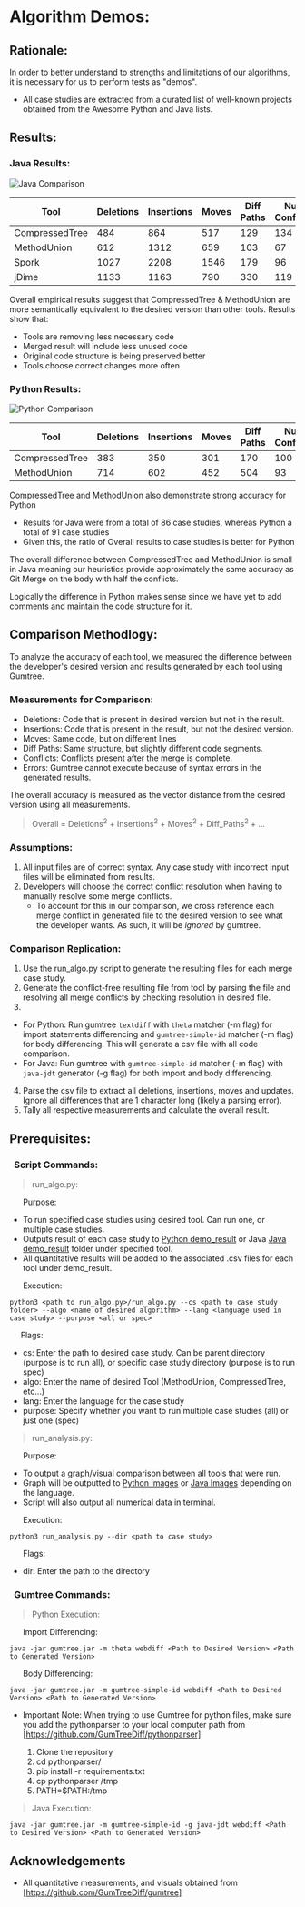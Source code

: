 # Algorithm Demos:

## Rationale:

In order to better understand to strengths and limitations of our algorithms, it is necessary for us to perform tests as "demos".
* All case studies are extracted from a curated list of well-known projects obtained from the Awesome Python and Java lists.

## Results:

### Java Results:

![Java Comparison](java_case_studies/images/Comparison.png)

Tool | Deletions | Insertions | Moves | Diff Paths | Num Conflicts | Num Errors | Overall |
--- | --- | --- | --- |--- |--- |--- |--- |
CompressedTree | 484 | 864 | 517 | 129 | 134 | 0 | 1132.54 |
MethodUnion | 612 | 1312 | 659 | 103 | 67 | 0 | 1595.39 |
Spork | 1027 | 2208 | 1546 | 179 | 96 | 0 | 2891.60 |
jDime | 1133 | 1163 | 790 | 330 | 119 | 0 | 1839.41 |

Overall empirical results suggest that CompressedTree & MethodUnion are more semantically equivalent to the desired version than other tools. 
Results show that: 
* Tools are removing less necessary code
* Merged result will include less unused code
* Original code structure is being preserved better
*  Tools choose correct changes more often

### Python Results:

![Python Comparison](python_case_studies/images/Comparison.png)

Tool | Deletions | Insertions | Moves | Diff Paths | Num Conflicts | Num Errors | Overall |
--- | --- | --- | --- |--- |--- |--- |--- |
CompressedTree | 383 | 350 | 301 | 170 | 100 | 0 | 631.42 |
MethodUnion | 714 | 602 | 452 | 504 | 93 | 1 | 1158.05 |

CompressedTree and MethodUnion also demonstrate strong accuracy for Python
* Results for Java were from a total of 86 case studies,
whereas Python a total of 91 case studies
* Given this, the ratio of Overall results to case studies
is better for Python

The overall difference between CompressedTree and MethodUnion is small in Java meaning our heuristics provide approximately the same accuracy as Git Merge on the body with half the conflicts.

Logically the difference in Python makes sense since we have yet to add comments and maintain the code structure for it. 

## Comparison Methodlogy:
 To analyze the accuracy of each tool, we measured the difference between the developer's desired version and results generated by each tool using Gumtree. 

 ### Measurements for Comparison:
 * Deletions: Code that is present in desired version but not in the result.
 * Insertions: Code that is present in the result, but not the desired version.
 * Moves: Same code, but on different lines
 * Diff Paths: Same structure, but slightly different code segments.
 * Conflicts: Conflicts present after the merge is complete.
 * Errors: Gumtree cannot execute because of syntax errors in the generated results.

The overall accuracy is measured as the vector distance from the desired version using all measurements.

> Overall = Deletions<sup>2</sup> + Insertions<sup>2</sup> + Moves<sup>2</sup> + Diff_Paths<sup>2</sup> + ...

### Assumptions:
1. All input files are of correct syntax. Any case study with incorrect input files will be eliminated from results.
2. Developers will choose the correct conflict resolution when having to manually resolve some merge conflicts.
    * To account for this in our comparison, we cross reference each merge conflict in generated file to the desired version to see what the developer wants. As such, it will be <i>ignored</i> by gumtree.

### Comparison Replication:
1. Use the run_algo.py script to generate the resulting files for each merge case study. 
2. Generate the conflict-free resulting file from tool by parsing the file and resolving all merge conflicts by checking resolution in desired file. 
3. 
* For Python: Run gumtree `textdiff` with `theta` matcher (-m flag) for import statements differencing and `gumtree-simple-id` matcher (-m flag) for body differencing. This will generate a csv file with all code comparison. 
* For Java: Run gumtree with `gumtree-simple-id` matcher (-m flag) with `java-jdt` generator (-g flag) for both import and body differencing. 
4. Parse the csv file to extract all deletions, insertions, moves and updates. Ignore all differences that are 1 character long (likely a parsing error).
5. Tally all respective measurements and calculate the overall result.


## Prerequisites:

### &nbsp; Script Commands:

> run_algo.py:

&nbsp; &nbsp; &nbsp; Purpose:
* To run specified case studies using desired tool. Can run one, or multiple case studies. 
* Outputs result of each case study to [Python demo_result](python_case_studies/demo_results/) or Java [Java demo_result](java_case_studies/demo_results/) folder under specified tool. 
* All quantitative results will be added to the associated .csv files for each tool under demo_result.

&nbsp; &nbsp; &nbsp; Execution: 
```
python3 <path to run_algo.py>/run_algo.py --cs <path to case study folder> --algo <name of desired algorithm> --lang <language used in case study> --purpose <all or spec>
```

&nbsp; &nbsp; &nbsp;Flags:
* cs: Enter the path to desired case study. Can be parent directory (purpose is to run all), or specific case study directory (purpose is to run spec)
* algo: Enter the name of desired Tool (MethodUnion, CompressedTree, etc...)
* lang: Enter the language for the case study
* purpose: Specify whether you want to run multiple case studies (all) or just one (spec)



> run_analysis.py:

&nbsp; &nbsp; &nbsp; Purpose:
* To output a graph/visual comparison between all tools that were run. 
* Graph will be outputted to [Python Images](python_case_studies/images/Comparison.png) or [Java Images](java_case_studies/images/Comparison.png) depending on the language.
* Script will also output all numerical data in terminal.

&nbsp; &nbsp; &nbsp; Execution:
```
python3 run_analysis.py --dir <path to case study>
```

&nbsp; &nbsp; &nbsp; Flags:
* dir: Enter the path to the directory 

### &nbsp; Gumtree Commands:

> Python Execution:

&nbsp; &nbsp; &nbsp; Import Differencing:

```
java -jar gumtree.jar -m theta webdiff <Path to Desired Version> <Path to Generated Version>
```
&nbsp; &nbsp; &nbsp; Body Differencing:

```
java -jar gumtree.jar -m gumtree-simple-id webdiff <Path to Desired Version> <Path to Generated Version>
```

* Important Note: When trying to use Gumtree for python files, make sure you add the pythonparser to your local computer path from [https://github.com/GumTreeDiff/pythonparser]

    1. Clone the repository
    2. cd pythonparser/
    3. pip install -r requirements.txt
    4. cp pythonparser /tmp
    5. PATH=$PATH:/tmp

> Java Execution:

```
java -jar gumtree.jar -m gumtree-simple-id -g java-jdt webdiff <Path to Desired Version> <Path to Generated Version>
```


## Acknowledgements

* All quantitative measurements, and visuals obtained from [https://github.com/GumTreeDiff/gumtree]

